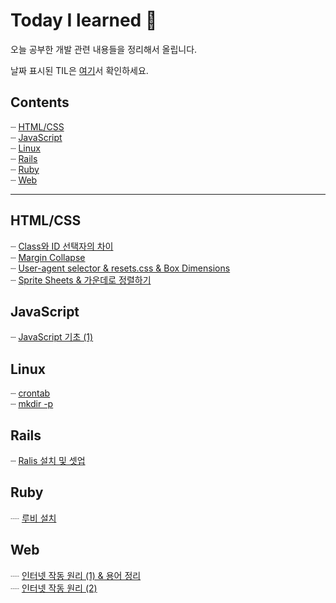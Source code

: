 # Today I learned :pencil:
오늘 공부한 개발 관련 내용들을 정리해서 올립니다.

날짜 표시된 TIL은 [여기](./day_record.md)서 확인하세요.

## Contents
┈  [HTML/CSS](#html-css) <br>
┈  [JavaScript](#js) <br>
┈  [Linux](#linux) <br>
┈  [Rails](#rails) <br>
┈  [Ruby](#ruby) <br>
┈  [Web](#web) <br>

<hr />

## HTML/CSS <a id="html-css"></a>
┈  [Class와 ID 선택자의 차이](https://github.com/myoiwritescode/TIL/tree/master/Frontend/2019/08/17.md)<br>
┈  [Margin Collapse](https://github.com/myoiwritescode/TIL/tree/master/Frontend/2019/08/18.md)<br>
┈  [User-agent selector & resets.css & Box Dimensions](https://github.com/myoiwritescode/TIL/tree/master/Frontend/2019/08/19.md)<br>
┈  [Sprite Sheets & 가운데로 정렬하기](https://github.com/myoiwritescode/TIL/tree/master/Frontend/2019/08/26.md)<br>

## JavaScript <a id="js"></a>
┈  [JavaScript 기초 (1)](https://github.com/myoiwritescode/TIL/tree/master/JavaScript/2019/08/28.md)<br>

## Linux <a id="linux"></a>
┈  [crontab](https://github.com/myoiwritescode/TIL/tree/master/Linux/2019/08/19.md)<br>
┈  [mkdir -p](https://github.com/myoiwritescode/TIL/tree/master/Linux/2019/08/16.md)<br>

## Rails <a id="rails"></a>
┈  [Ralis 설치 및 셋업](https://github.com/myoiwritescode/TIL/tree/master/Rails/2019/08/16.md)<br>

## Ruby <a id="ruby"></a>
┈  [루비 설치](https://github.com/myoiwritescode/TIL/tree/master/Ruby/2019/08/16.md)<br>

## Web <a id="web"></a>
┈  [인터넷 작동 원리 (1) & 용어 정리](https://github.com/myoiwritescode/TIL/tree/master/Web/2019/08/16.md)<br>
┈  [인터넷 작동 원리 (2)](https://github.com/myoiwritescode/TIL/tree/master/Web/2019/08/17.md)<br>

